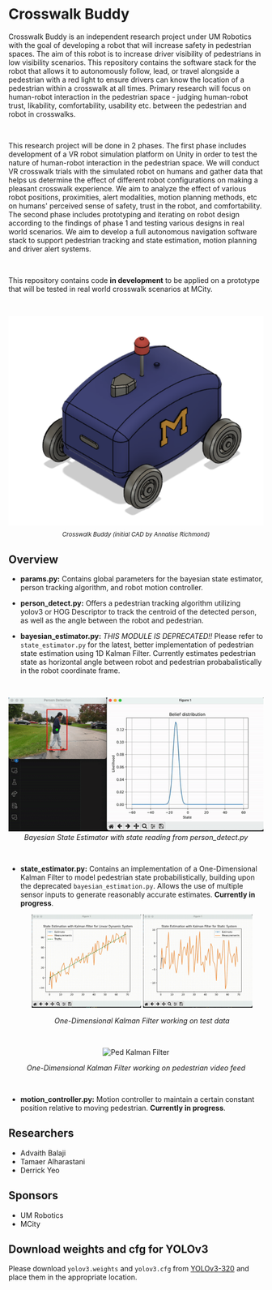 # Crosswalk Buddy

Crosswalk Buddy is an independent research project under UM Robotics with the goal of developing a robot that will increase safety in pedestrian spaces. The aim of this robot is to increase driver visibility of pedestrians in low visibility scenarios. This repository contains the software stack for the robot that allows it to autonomously follow, lead, or travel alongside a pedestrian with a red light to ensure drivers can know the location of a pedestrian within a crosswalk at all times. Primary research will focus on human-robot interaction in the pedestrian space - judging human-robot trust, likability, comfortability, usability etc. between the pedestrian and robot in crosswalks.

<br>

This research project will be done in 2 phases. The first phase includes development of a VR robot simulation platform on Unity in order to test the nature of human-robot interaction in the pedestrian space. We will conduct VR crosswalk trials with the simulated robot on humans and gather data that helps us determine the effect of different robot configurations on making a pleasant crosswalk experience. We aim to analyze the effect of various robot positions, proximities, alert modalities, motion planning methods, etc on humans' perceived sense of safety, trust in the robot, and comfortability. The second phase includes prototyping and iterating on robot design according to the findings of phase 1 and testing various designs in real world scenarios. We aim to develop a full autonomous navigation software stack to support pedestrian tracking and state estimation, motion planning and driver alert systems.

<br>

This repository contains code **in development** to be applied on a prototype that will be tested in real world crosswalk scenarios at MCity.

<br>

<p align="center">
  <img src="https://github.com/adi-balaji/crosswalk_buddy/blob/main/github_assets/initial_cad.png" alt="Image">
  <br>
  <sub><em>Crosswalk Buddy (initial CAD by Annalise Richmond)</em></sub>
</p>


## Overview

- **params.py:** Contains global parameters for the bayesian state estimator, person tracking algorithm, and robot motion controller.
  
- **person_detect.py:** Offers a pedestrian tracking algorithm utilizing yolov3 or HOG Descriptor to track the centroid of the detected person, as well as the angle between the robot and pedestrian.

- **bayesian_estimator.py:** *THIS MODULE IS DEPRECATED!!* Please refer to `state_estimator.py` for the latest, better implementation of pedestrian state estimation using 1D Kalman Filter. Currently estimates pedestrian state as horizontal angle between robot and pedestrian probabalistically in the robot coordinate frame.

<br>

<p align="center">
  <img src="https://github.com/adi-balaji/crosswalk_buddy/blob/main/github_assets/working_bayesian.gif" alt="Image">
  <br>
  <em>Bayesian State Estimator with state reading from person_detect.py </em>
</p>

<br>

- **state_estimator.py:** Contains an implementation of a One-Dimensional Kalman Filter to model pedestrian state probabilistically, building upon the deprecated `bayesian_estimation.py`. Allows the use of multiple sensor inputs to generate reasonably accurate estimates. **Currently in progress**.
  
  <p align="center">
    <img src="https://github.com/adi-balaji/crosswalk_buddy/blob/main/github_assets/kalman_dynamix.gif" alt="Dynamic Kalman Filter" width="45%"/>

   
    <img src="https://github.com/adi-balaji/crosswalk_buddy/blob/main/github_assets/kalman_statix.gif" alt="Static Kalman Filter" width="45%"/>
  </p>
  <p align="center">
    <em>One-Dimensional Kalman Filter working on test data</em>
  </p>
  <br>

<p align="center">
    <img src="https://github.com/adi-balaji/crosswalk_buddy/blob/main/github_assets/kalman_ped_short.gif" alt="Ped Kalman Filter"/>
  </p>
  <p align="center">
    <em>One-Dimensional Kalman Filter working on pedestrian video feed</em>
  </p>
  <br>

- **motion_controller.py:** Motion controller to maintain a certain constant position relative to moving pedestrian. **Currently in progress**.

## Researchers

- Advaith Balaji
- Tamaer Alharastani
- Derrick Yeo

## Sponsors

- UM Robotics
- MCity

## Download weights and cfg for YOLOv3

Please download `yolov3.weights` and `yolov3.cfg` from [YOLOv3-320](https://pjreddie.com/darknet/yolo/) and place them in the appropriate location.
